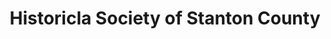 ---
layout: repo
title: "Historicla Society of Stanton County"
id: 11833
permalink: repos/11833/
---